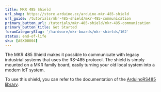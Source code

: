 ```yaml
---
title: MKR 485 Shield
url_shop: https://store.arduino.cc/arduino-mkr-485-shield
url_guide: /tutorials/mkr-485-shield/mkr-485-communication
primary_button_url: /tutorials/mkr-485-shield/mkr-485-communication
primary_button_title: Get Started
forumCategorySlug: '/hardware/mkr-boards/mkr-shields/162'
status: end-of-life
sku: [ASX00004]
---
```


The MKR 485 Shield makes it possible to communicate with legacy industrial systems that uses the RS-485 protocol. The shield is simply mounted on a MKR family board, easily turning your old local system into a modern IoT system.

To use this shield, you can refer to the documentation of the [ArduinoRS485 library](https://www.arduino.cc/reference/en/libraries/arduinors485/).

